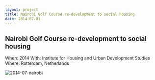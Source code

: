 ```yaml
---
layout: project
title: Nairobi Golf Course re-development to social housing
date: 2014-07-01
---
```


## Nairobi Golf Course re-development to social housing

When: 2014
With: Institute for Housing and Urban Development Studies
Where: Rotterdam, Netherlands

![2014-07-nairobi](https://res.cloudinary.com/dxbk4zeyc/image/upload/v1691313908/Projects%20-%20Github%20pages/2014-07-nairobi.png)



